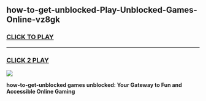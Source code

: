 
## how-to-get-unblocked-Play-Unblocked-Games-Online-vz8gk
<h3>
<a href="https://premium76.site?title=how-to-get-unblocked&ref=25A">CLICK TO PLAY</a></h3>
<hr>

<h3>
<a href="https://premium76.site?title=how-to-get-unblocked&ref=25A">CLICK 2 PLAY</a>
  
</h3>

<a href="https://premium76.site?title=how-to-get-unblocked&ref=25A"><img src="https://clearcache.store/games.png"></a>


**how-to-get-unblocked games unblocked: Your Gateway to Fun and Accessible Online Gaming**

